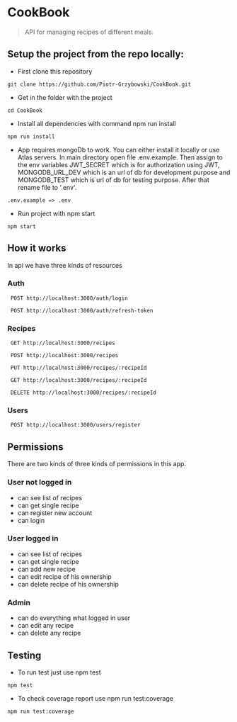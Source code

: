 # CookBook

> API for managing recipes of different meals.


## Setup the project from the repo locally:
- First clone this repository
```shell
git clone https://github.com/Piotr-Grzybowski/CookBook.git
```
- Get in the folder with the project
```shell
cd CookBook
```
- Install all dependencies with command npm run install
``` shell
npm run install
```
- App requires mongoDb to work. You can either install it locally or use Atlas servers. In main directory open file .env.example. Then assign to the env variables JWT_SECRET which is for authorization using JWT, MONGODB_URL_DEV which is an url of db for development purpose and MONGODB_TEST which is url of db for testing purpose. After that rename file to '.env'.
``` shell 
.env.example => .env
```
- Run project with npm start
```shell
npm start
```

## How it works
In api we have three kinds of resources

### Auth
```
 POST http://localhost:3000/auth/login
```
```
 POST http://localhost:3000/auth/refresh-token
```
### Recipes
```
 GET http://localhost:3000/recipes
```
```
 POST http://localhost:3000/recipes
```
```
 PUT http://localhost:3000/recipes/:recipeId
```
```
 GET http://localhost:3000/recipes/:recipeId
```
```
 DELETE http://localhost:3000/recipes/:recipeId
```
### Users
```
 POST http://localhost:3000/users/register
```

## Permissions
There are two kinds of three kinds of permissions in this app.
### User not logged in
 - can see list of recipes
 - can get single recipe
 - can register new account
 - can login
### User logged in 
 - can see list of recipes
 - can get single recipe
 - can add new recipe
 - can edit recipe of his ownership
 - can delete recipe of his ownership
### Admin
 - can do everything what logged in user
 - can edit any recipe
 - can delete any recipe

## Testing

- To run test just use npm test
```shell
npm test
```
- To check coverage report use npm run test:coverage
```shell
npm run test:coverage
```

